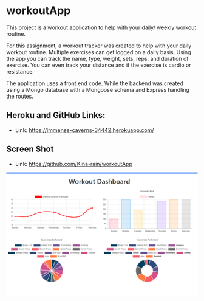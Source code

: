 # workoutApp
This project is a workout application to help with your daily/ weekly workout routine.

For this assignment, a workout tracker was created to help with your daily workout routine. Multiple exercises can get logged on a daily basis. 
Using the app you can track the name, type, weight, sets, reps, and duration of exercise. You can even track your distance and if the exercise is cardio or resistance.

The application uses a front end code. While the backend was created using a Mongo database with a Mongoose schema and Express handling the routes. 


## Heroku and GitHub Links:

* Link: https://immense-caverns-34442.herokuapp.com/

## Screen Shot

* Link: https://github.com/Kina-rain/workoutApp

![alt text][screenshot]

[screenshot]: https://github.com/Kina-rain/workoutApp/blob/master/screenshot.png "Workout Project"

